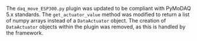 The `daq_move_ESP300.py` plugin was updated to be compliant with PyMoDAQ 5.x standards. The `get_actuator_value` method was modified to return a list of numpy arrays instead of a `DataActuator` object. The creation of `DataActuator` objects within the plugin was removed, as this is handled by the framework.